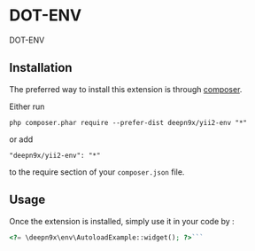 DOT-ENV
=======
DOT-ENV

Installation
------------

The preferred way to install this extension is through [composer](http://getcomposer.org/download/).

Either run

```
php composer.phar require --prefer-dist deepn9x/yii2-env "*"
```

or add

```
"deepn9x/yii2-env": "*"
```

to the require section of your `composer.json` file.


Usage
-----

Once the extension is installed, simply use it in your code by  :

```php
<?= \deepn9x\env\AutoloadExample::widget(); ?>```